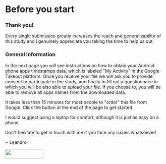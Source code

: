 # Before you start

### Thank you!

Every single submission greatly increases the reach and generalizability of this study and I genuinely appreciate you taking the time to help us out.

### General Information

In the next page you will see instructions on how to obtain your Android phone apps timestamps data, which is labeled "My Activity" in the Google Takeout platform. Once you receive your file we will ask you to provide consent to participate in the study, and finally to fill out a questionnaire in which you will be also able to upload your file.  If you choose to, you will be able to remove all apps names from the downloaded data.

It takes less than 15 minutes for most people to "order" this file from Google. Click the button at the end of the page to get started.

I would suggest using a laptop for comfort, although it is just as easy on a phone.

Don't hesitate to get in touch with me if you face any issues whatsoever! 

~ Leandro

[<img src="https://user-images.githubusercontent.com/42762378/101787108-bd8e1980-3b24-11eb-93db-17a75fb16952.png" height="30" width="120">](https://delaiglesialab.github.io/DigitalRhythmsProject/android)
